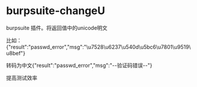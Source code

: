 # burpsuite-changeU

burpsuite 插件。将返回值中的unicode明文

比如：{"result":"passwd_error","msg":"\u7528\u6237\u540d\u5bc6\u7801\u9519\u8bef"}

转码为中文{"result":"passwd_error","msg":"--验证码错误--"}

提高测试效率
